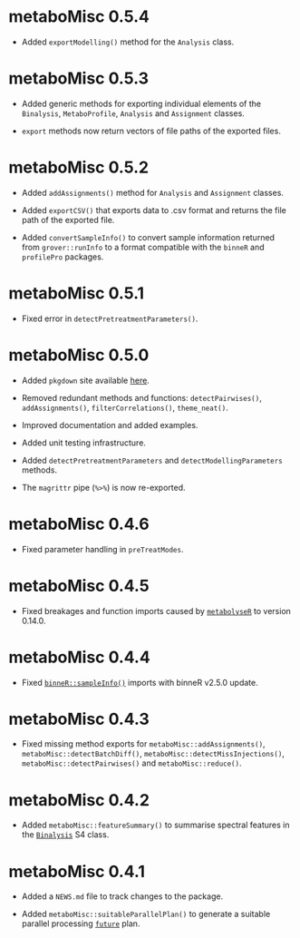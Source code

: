 # metaboMisc 0.5.4

* Added `exportModelling()` method for the `Analysis` class.

# metaboMisc 0.5.3

* Added generic methods for exporting individual elements of the `Binalysis`, `MetaboProfile`, `Analysis` and `Assignment` classes.

* `export` methods now return vectors of file paths of the exported files.

# metaboMisc 0.5.2

* Added `addAssignments()` method for `Analysis` and `Assignment` classes.

* Added `exportCSV()` that exports data to .csv format and returns the file path of the exported file.

* Added `convertSampleInfo()` to convert sample information returned from `grover::runInfo` to a format compatible with the `binneR` and `profilePro` packages.

# metaboMisc 0.5.1

* Fixed error in `detectPretreatmentParameters()`.

# metaboMisc 0.5.0

* Added `pkgdown` site available [here](https://jasenfinch.github.io/metaboMisc).

* Removed redundant methods and functions: `detectPairwises()`, `addAssignments()`, `filterCorrelations()`, `theme_neat()`.

* Improved documentation and added examples.

* Added unit testing infrastructure.

* Added `detectPretreatmentParameters` and `detectModellingParameters` methods.

* The `magrittr` pipe (`%>%`) is now re-exported.

# metaboMisc 0.4.6

* Fixed parameter handling in `preTreatModes`.

# metaboMisc 0.4.5

* Fixed breakages and function imports caused by [`metabolyseR`](https://jasenfinch.github.io/metabolyseR) to version 0.14.0.

# metaboMisc 0.4.4

* Fixed [`binneR::sampleInfo()`](https://aberhrml.github.io/binneR/reference/results.html) imports with binneR v2.5.0 update.

# metaboMisc 0.4.3

* Fixed missing method exports for `metaboMisc::addAssignments()`, `metaboMisc::detectBatchDiff()`, `metaboMisc::detectMissInjections()`, `metaboMisc::detectPairwises()` and `metaboMisc::reduce()`.

# metaboMisc 0.4.2

* Added `metaboMisc::featureSummary()` to summarise spectral features in the [`Binalysis`](https://aberhrml.github.io/binneR/reference/Binalysis-class.html) S4 class.

# metaboMisc 0.4.1

* Added a `NEWS.md` file to track changes to the package.

* Added `metaboMisc::suitableParallelPlan()` to generate a suitable parallel processing [`future`](https://cran.r-project.org/packages=future) plan.
